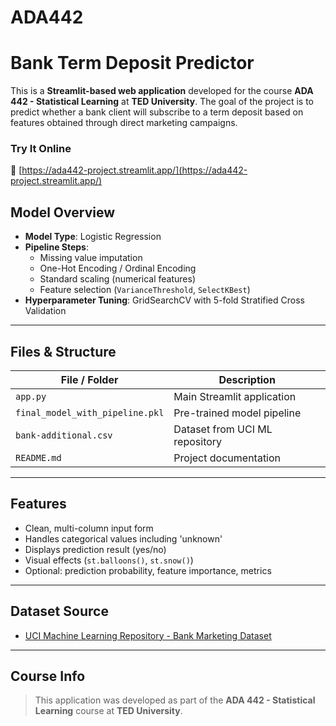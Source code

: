 # ADA442
# Bank Term Deposit Predictor

This is a **Streamlit-based web application** developed for the course **ADA 442 - Statistical Learning** at **TED University**. 
The goal of the project is to predict whether a bank client will subscribe to a term deposit based on features obtained through direct marketing campaigns.



### Try It Online  
🔗 [https://ada442-project.streamlit.app/](https://ada442-project.streamlit.app/)



## Model Overview

- **Model Type**: Logistic Regression
- **Pipeline Steps**:
  - Missing value imputation
  - One-Hot Encoding / Ordinal Encoding
  - Standard scaling (numerical features)
  - Feature selection (`VarianceThreshold`, `SelectKBest`)
- **Hyperparameter Tuning**: GridSearchCV with 5-fold Stratified Cross Validation


---

## Files & Structure

| File / Folder            | Description |
|--------------------------|-------------|
| `app.py`                 | Main Streamlit application |
| `final_model_with_pipeline.pkl` | Pre-trained model pipeline |
| `bank-additional.csv`    | Dataset from UCI ML repository |
| `README.md`              | Project documentation |

---

## Features

- Clean, multi-column input form
- Handles categorical values including 'unknown'
- Displays prediction result (yes/no)
- Visual effects (`st.balloons()`, `st.snow()`)
- Optional: prediction probability, feature importance, metrics

---

## Dataset Source
- [UCI Machine Learning Repository - Bank Marketing Dataset](https://archive.ics.uci.edu/ml/datasets/bank+marketing)

---

## Course Info
> This application was developed as part of the **ADA 442 - Statistical Learning** course at **TED University**.


